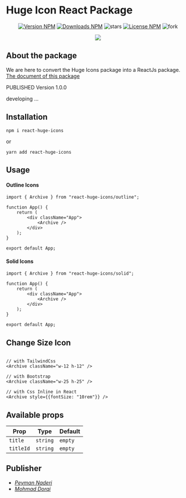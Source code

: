 # Huge Icon React Package

<div align="center">

[![Version NPM](https://img.shields.io/npm/v/react-huge-icons?label=version&color=blue&style=flat)](https://www.npmjs.com/package/react-huge-icons)
[![Downloads NPM](https://img.shields.io/npm/dw/react-huge-icons?label=downloads)](https://www.npmjs.com/package/react-huge-icons)
![stars](https://img.shields.io/github/stars/zero-icons/huge-icons?color=gold&style=flat)
[![License NPM](https://img.shields.io/npm/l/react-huge-icons?color=green&style=flat)](https://www.npmjs.com/package/react-huge-icons)
![fork](https://img.shields.io/github/forks/zero-icons/huge-icons?color=purple&style=flat)

![](https://github.com/zero-icons/react-huge-icon/raw/main/cover.jpg)

</div>

## About the package
We are here to convert the Huge Icons package into a ReactJs package. [The document of this package](https://zero-icons.ir/package/react-huge-icons)

PUBLISHED Version 1.0.0

developing ...

## Installation

    npm i react-huge-icons

or

    yarn add react-huge-icons

## Usage

#### Outline Icons

```JSX
import { Archive } from "react-huge-icons/outline";

function App() {
	return (
		<div className="App">
			<Archive />
		</div>
	);
}

export default App;
```

#### Solid Icons

```JSX
import { Archive } from "react-huge-icons/solid";

function App() {
	return (
		<div className="App">
			<Archive />
		</div>
	);
}

export default App;
```
## Change Size Icon

```JSX

// with TailwindCss
<Archive className="w-12 h-12" />

// with Bootstrap
<Archive className="w-25 h-25" />

// with Css Inline in React
<Archive style={{fontSize: "10rem"}} />

```


## Available props

| Prop      | Type     | Default |
| --------- | -------- | ------- |
| `title`   | `string` | `empty` |
| `titleId` | `string` | `empty` |

## Publisher
-   _[Peyman Naderi](https://github.com/peymanath)_
-   _[Mohmad Dorqi](https://github.com/mohmad-dorqi)_